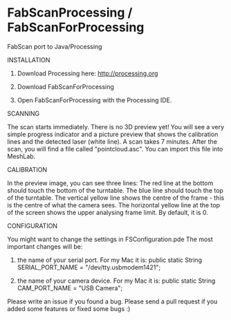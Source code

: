 FabScanProcessing / FabScanForProcessing
=================

FabScan port to Java/Processing


INSTALLATION

1. Download Processing here: http://processing.org

2. Download FabScanForProcessing

3. Open FabScanForProcessing with the Processing IDE.


SCANNING

The scan starts immediately. 
There is no 3D preview yet!
You will see a very simple progress indicator and a picture preview that shows the calibration lines and the detected laser (white line).
A scan takes 7 minutes.
After the scan, you will find a file called "pointcloud.asc". You can import this file into MeshLab.

CALIBRATION

In the preview image, you can see three lines:
The red line at the bottom should touch the bottom of the turntable.
The blue line should touch the top of the turntable.
The vertical yellow line shows the centre of the frame - this is the centre of what the camera sees.
The horizontal yellow line at the top of the screen shows the upper analysing frame limit. By default, it is 0.

CONFIGURATION

You might want to change the settings in FSConfiguration.pde
The most important changes will be:

1. the name of your serial port. For my Mac it is:
public static String SERIAL_PORT_NAME = "/dev/tty.usbmodem1421";

2. the name of your camera device. For my Mac it is:
public static String CAM_PORT_NAME = "USB Camera";

Please write an issue if you found a bug.
Please send a pull request if you added some features or fixed some bugs :)

